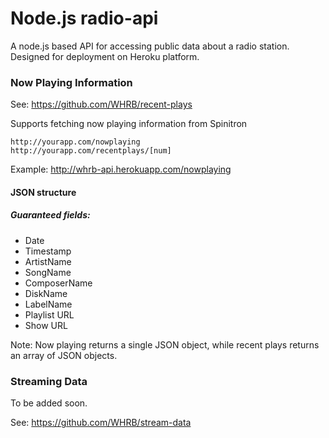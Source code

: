 Node.js radio-api
=========

A node.js based API for accessing public data about a radio station.
Designed for deployment on Heroku platform.

### Now Playing Information
See: https://github.com/WHRB/recent-plays

Supports fetching now playing information from Spinitron
```
http://yourapp.com/nowplaying
http://yourapp.com/recentplays/[num]
```
Example: http://whrb-api.herokuapp.com/nowplaying

#### JSON structure
##### Guaranteed fields:
- Date
- Timestamp
- ArtistName
- SongName
- ComposerName
- DiskName
- LabelName
- Playlist URL
- Show URL

Note: Now playing returns a single JSON object, while recent plays returns an array of JSON objects.

### Streaming Data
To be added soon.

See: https://github.com/WHRB/stream-data
